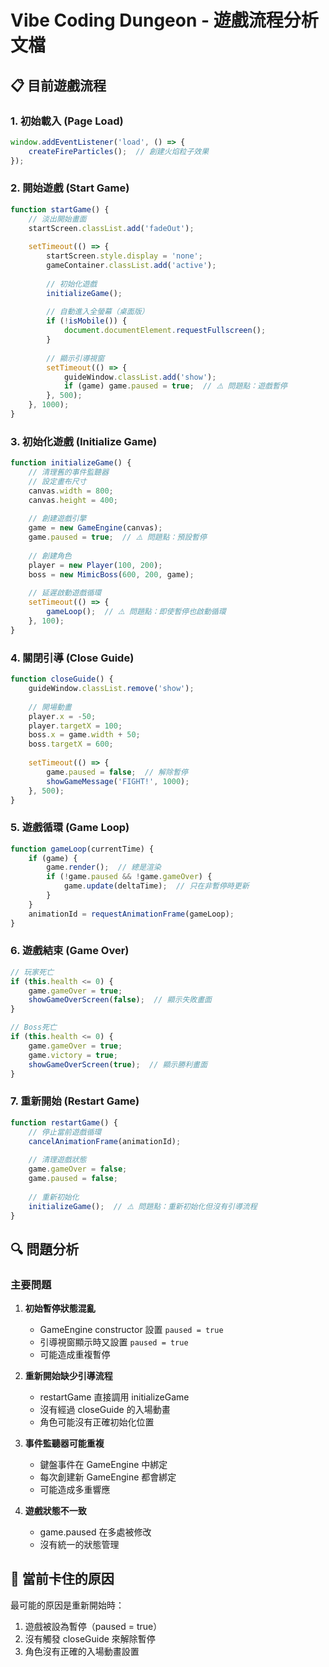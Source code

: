 # Vibe Coding Dungeon - 遊戲流程分析文檔

## 📋 目前遊戲流程

### 1. 初始載入 (Page Load)
```javascript
window.addEventListener('load', () => {
    createFireParticles();  // 創建火焰粒子效果
});
```

### 2. 開始遊戲 (Start Game)
```javascript
function startGame() {
    // 淡出開始畫面
    startScreen.classList.add('fadeOut');
    
    setTimeout(() => {
        startScreen.style.display = 'none';
        gameContainer.classList.add('active');
        
        // 初始化遊戲
        initializeGame();
        
        // 自動進入全螢幕（桌面版）
        if (!isMobile()) {
            document.documentElement.requestFullscreen();
        }
        
        // 顯示引導視窗
        setTimeout(() => {
            guideWindow.classList.add('show');
            if (game) game.paused = true;  // ⚠️ 問題點：遊戲暫停
        }, 500);
    }, 1000);
}
```

### 3. 初始化遊戲 (Initialize Game)
```javascript
function initializeGame() {
    // 清理舊的事件監聽器
    // 設定畫布尺寸
    canvas.width = 800;
    canvas.height = 400;
    
    // 創建遊戲引擎
    game = new GameEngine(canvas);
    game.paused = true;  // ⚠️ 問題點：預設暫停
    
    // 創建角色
    player = new Player(100, 200);
    boss = new MimicBoss(600, 200, game);
    
    // 延遲啟動遊戲循環
    setTimeout(() => {
        gameLoop();  // ⚠️ 問題點：即使暫停也啟動循環
    }, 100);
}
```

### 4. 關閉引導 (Close Guide)
```javascript
function closeGuide() {
    guideWindow.classList.remove('show');
    
    // 開場動畫
    player.x = -50;
    player.targetX = 100;
    boss.x = game.width + 50;
    boss.targetX = 600;
    
    setTimeout(() => {
        game.paused = false;  // 解除暫停
        showGameMessage('FIGHT!', 1000);
    }, 500);
}
```

### 5. 遊戲循環 (Game Loop)
```javascript
function gameLoop(currentTime) {
    if (game) {
        game.render();  // 總是渲染
        if (!game.paused && !game.gameOver) {
            game.update(deltaTime);  // 只在非暫停時更新
        }
    }
    animationId = requestAnimationFrame(gameLoop);
}
```

### 6. 遊戲結束 (Game Over)
```javascript
// 玩家死亡
if (this.health <= 0) {
    game.gameOver = true;
    showGameOverScreen(false);  // 顯示失敗畫面
}

// Boss死亡
if (this.health <= 0) {
    game.gameOver = true;
    game.victory = true;
    showGameOverScreen(true);  // 顯示勝利畫面
}
```

### 7. 重新開始 (Restart Game)
```javascript
function restartGame() {
    // 停止當前遊戲循環
    cancelAnimationFrame(animationId);
    
    // 清理遊戲狀態
    game.gameOver = false;
    game.paused = false;
    
    // 重新初始化
    initializeGame();  // ⚠️ 問題點：重新初始化但沒有引導流程
}
```

## 🔍 問題分析

### 主要問題
1. **初始暫停狀態混亂**
   - GameEngine constructor 設置 `paused = true`
   - 引導視窗顯示時又設置 `paused = true`
   - 可能造成重複暫停

2. **重新開始缺少引導流程**
   - restartGame 直接調用 initializeGame
   - 沒有經過 closeGuide 的入場動畫
   - 角色可能沒有正確初始化位置

3. **事件監聽器可能重複**
   - 鍵盤事件在 GameEngine 中綁定
   - 每次創建新 GameEngine 都會綁定
   - 可能造成多重響應

4. **遊戲狀態不一致**
   - game.paused 在多處被修改
   - 沒有統一的狀態管理

## 🚨 當前卡住的原因

最可能的原因是重新開始時：
1. 遊戲被設為暫停（paused = true）
2. 沒有觸發 closeGuide 來解除暫停
3. 角色沒有正確的入場動畫設置